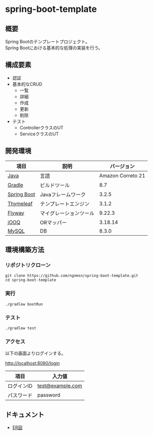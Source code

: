 # spring-boot-template
## 概要
Spring Bootのテンプレートプロジェクト。<br>
Spring Bootにおける基本的な処理の実装を行う。
## 構成要素
- 認証
- 基本的なCRUD
  - 一覧
  - 詳細
  - 作成
  - 更新
  - 削除
- テスト
  - ControllerクラスのUT
  - ServiceクラスのUT
## 開発環境
| 項目                                                                                          | 説明          | バージョン             |
|---------------------------------------------------------------------------------------------|-------------|-------------------|
| [Java](https://docs.aws.amazon.com/corretto/latest/corretto-21-ug/what-is-corretto-21.html) | 言語          | Amazon Correto 21 |
| [Gradle](https://gradle.org/)                                                               | ビルドツール      | 8.7               |
| [Spring Boot](https://spring.io/projects/spring-boot)                                       | Javaフレームワーク | 3.2.5             |
| [Thymeleaf](https://www.thymeleaf.org/)                                                     | テンプレートエンジン  | 3.1.2             |
| [Flyway](https://flywaydb.org/)                                                             | マイグレーションツール | 9.22.3            |
| [jOOQ](https://www.jooq.org/)                                                               | ORマッパー      | 3.18.14           |
| [MySQL](https://www.mysql.com/jp/)                                                          | DB          | 8.3.0             |

## 環境構築方法
### リポジトリクローン
```
git clone https://github.com/ngnmsn/spring-boot-template.git
cd spring-boot-template
```
### 実行
```
./gradlew bootRun
```
### テスト
```
./gradlew test
```
### アクセス
以下の画面よりログインする。

[http://localhost:8080/login](http://localhost:8080/login)

| 項目 | 入力値              |
| ---- |------------------|
| ログインID | test@example.com |
| パスワード | password         |

## ドキュメント
- [ER図](./docs/er/ER.md)
